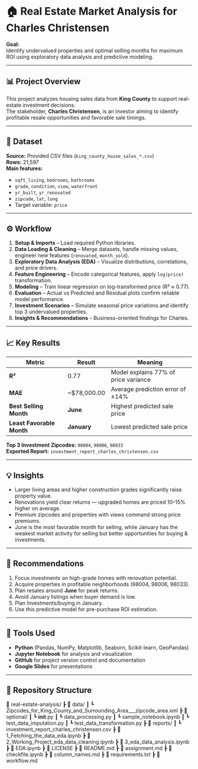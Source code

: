 # 🏠 Real Estate Market Analysis for Charles Christensen

**Goal:**  
Identify undervalued properties and optimal selling months for maximum ROI using exploratory data analysis and predictive modeling.

---

## 📊 Project Overview

This project analyzes housing sales data from **King County** to support real-estate investment decisions.  
The stakeholder, **Charles Christensen**, is an investor aiming to identify profitable resale opportunities and favorable sale timings.

---

## 🧩 Dataset

**Source:** Provided CSV files (`king_county_house_sales_*.csv`)  
**Rows:** 21,597  
**Main features:**

- `sqft_living`, `bedrooms`, `bathrooms`
- `grade`, `condition`, `view`, `waterfront`
- `yr_built`, `yr_renovated`
- `zipcode`, `lat`, `long`
- Target variable: `price`

---

## ⚙️ Workflow

1. **Setup & Imports** – Load required Python libraries.
2. **Data Loading & Cleaning** – Merge datasets, handle missing values, engineer new features (`renovated`, `month_sold`).
3. **Exploratory Data Analysis (EDA)** – Visualize distributions, correlations, and price drivers.
4. **Feature Engineering** – Encode categorical features, apply `log(price)` transformation.
5. **Modeling** – Train linear regression on log-transformed price (R² ≈ 0.77).
6. **Evaluation** – Actual vs Predicted and Residual plots confirm reliable model performance.
7. **Investment Scenarios** – Simulate seasonal price variations and identify top 3 undervalued properties.
8. **Insights & Recommendations** – Business-oriented findings for Charles.

---

## 📈 Key Results

| Metric                    | Result      | Meaning                              |
| ------------------------- | ----------- | ------------------------------------ |
| **R²**                    | 0.77        | Model explains 77% of price variance |
| **MAE**                   | ~$78,000.00 | Average prediction error of ±14%     |
| **Best Selling Month**    | **June**    | Highest predicted sale price         |
| **Least Favorable Month** | **January** | Lowest predicted sale price          |

**Top 3 Investment Zipcodes:** `98004`, `98006`, `98033`  
**Exported Report:** `investment_report_charles_christensen.csv`

---

## 💡 Insights

- Larger living areas and higher construction grades significantly raise property value.
- Renovations yield clear returns — upgraded homes are priced 10–15% higher on average.
- Premium zipcodes and properties with views command strong price premiums.
- June is the most favorable month for selling, while January has the weakest market activity for selling but better opportunities for buying & investments.

---

## 💼 Recommendations

1. Focus investments on high-grade homes with renovation potential.
2. Acquire properties in profitable neighborhoods (98004, 98006, 98033).
3. Plan resales around **June** for peak returns.
4. Avoid January listings when buyer demand is low.
5. Plan Investments/buying in January.
6. Use this predictive model for pre-purchase ROI estimation.

---

## 🧰 Tools Used

- **Python** (Pandas, NumPy, Matplotlib, Seaborn, Scikit-learn, GeoPandas)
- **Jupyter Notebook** for analysis and visualization
- **GitHub** for project version control and documentation
- **Google Slides** for presentations

---

## 📁 Repository Structure

📂 real-estate-analysis/
┣ 📂 data/
┃ ┗ Zipcodes_for_King_County_and_Surrounding_Area___zipcode_area.xml
┣ 📂 optional/
┃ ┗ __init__.py
┃ ┗ data_processing.py
┃ ┗ sample_notebook.ipynb
┃ ┗ test_data_imputation.py
┃ ┗ test_data_transformation.py
┣ 📂 reports/
┃ ┗ investment_report_charles_christensen.csv
┣ 📜 1_Fetching_the_data_eda.ipynb
┣ 📜 2_Working_Project_eda_data_cleaning.ipynb
┣ 📜 3_eda_data_analysis.ipynb
┣ 📜 EDA.ipynb
┣ 📜 LICENSE
┣ 📜 README.md
┣ 📜 assignment.md
┣ 📜 checkfile.ipynb
┣ 📜 column_names.md
┣ 📜 requirements.txt
┣ 📜 workflow.md
